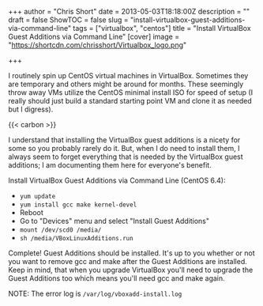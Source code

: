 +++
author = "Chris Short"
date = 2013-05-03T18:18:00Z
description = ""
draft = false
ShowTOC = false
slug = "install-virtualbox-guest-additions-via-command-line"
tags = ["virtualbox", "centos"]
title = "Install VirtualBox Guest Additions via Command Line"
[cover]
image = "https://shortcdn.com/chrisshort/Virtualbox_logo.png"

+++

I routinely spin up CentOS virtual machines in VirtualBox. Sometimes they are temporary and others might be around for months. These seemingly throw away VMs utilize the CentOS minimal install ISO for speed of setup (I really should just build a standard starting point VM and clone it as needed but I digress).

{{< carbon >}}

I understand that installing the VirtualBox guest additions is a nicety for some so you probably rarely do it. But, when I do need to install them, I always seem to forget everything that is needed by the VirtualBox guest additions; I am documenting them here for everyone's benefit.

Install VirtualBox Guest Additions via Command Line (CentOS 6.4):

* `yum update`
* `yum install gcc make kernel-devel`
* Reboot
* Go to "Devices" menu and select "Install Guest Additions"
* `mount /dev/scd0 /media/`
* `sh /media/VBoxLinuxAdditions.run`

Complete! Guest Additions should be installed. It's up to you whether or not you want to remove gcc and make after the Guest Additions are installed. Keep in mind, that when you upgrade VirtualBox you'll need to upgrade the Guest Additions too which means you'll need gcc and make again.

NOTE: The error log is `/var/log/vboxadd-install.log`

